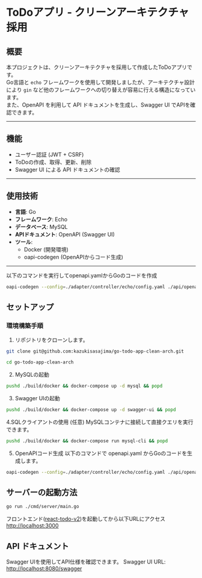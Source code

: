 # ToDoアプリ - クリーンアーキテクチャ採用

## 概要
本プロジェクトは、クリーンアーキテクチャを採用して作成したToDoアプリです。  
Go言語と `echo` フレームワークを使用して開発しましたが、アーキテクチャ設計により `gin` など他のフレームワークへの切り替えが容易に行える構造になっています。  
また、OpenAPI を利用して API ドキュメントを生成し、Swagger UI でAPIを確認できます。

---

## 機能
- ユーザー認証 (JWT + CSRF)
- ToDoの作成、取得、更新、削除
- Swagger UI による API ドキュメントの確認

---

## 使用技術
- **言語**: Go
- **フレームワーク**: Echo
- **データベース**: MySQL
- **APIドキュメント**: OpenAPI (Swagger UI)
- **ツール**:
  - Docker (開発環境)
  - oapi-codegen (OpenAPIからコード生成)

---


以下のコマンドを実行してopenapi.yamlからGoのコードを作成
```sh
oapi-codegen --config=./adapter/controller/echo/config.yaml ./api/openapi.yaml
```

## セットアップ

### 環境構築手順
1. リポジトリをクローンします。

```sh
git clone git@github.com:kazukisasajima/go-todo-app-clean-arch.git
```

```sh
cd go-todo-app-clean-arch
```

2. MySQLの起動
```sh
pushd ./build/docker && docker-compose up -d mysql && popd
```

3. Swagger UIの起動
```sh
pushd ./build/docker && docker-compose up -d swagger-ui && popd
```

4.SQLクライアントの使用 (任意)
MySQLコンテナに接続して直接クエリを実行できます。
```sh
pushd ./build/docker && docker-compose run mysql-cli && popd
```

5. OpenAPIコード生成
以下のコマンドで openapi.yaml からGoのコードを生成します。
```sh
oapi-codegen --config=./adapter/controller/echo/config.yaml ./api/openapi.yaml
```

## サーバーの起動方法
```sh
go run ./cmd/server/main.go
```

フロントエンド([react-todo-v2](https://github.com/kazukisasajima/react-todo-v2))を起動してから以下URLにアクセス  
[http://localhost:3000](http://localhost:3000/)

## API ドキュメント
Swagger UIを使用してAPI仕様を確認できます。
Swagger UI URL: [http://localhost:8080/swagger](http://localhost:8080/swagger)
